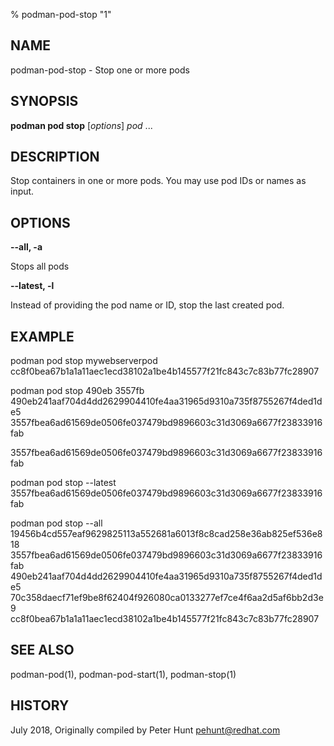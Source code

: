 % podman-pod-stop "1"

## NAME
podman\-pod\-stop - Stop one or more pods

## SYNOPSIS
**podman pod stop** [*options*] *pod* ...

## DESCRIPTION
Stop containers in one or more pods.  You may use pod IDs or names as input.

## OPTIONS

**--all, -a**

Stops all pods

**--latest, -l**

Instead of providing the pod name or ID, stop the last created pod.

## EXAMPLE

podman pod stop mywebserverpod
cc8f0bea67b1a1a11aec1ecd38102a1be4b145577f21fc843c7c83b77fc28907

podman pod stop 490eb 3557fb
490eb241aaf704d4dd2629904410fe4aa31965d9310a735f8755267f4ded1de5
3557fbea6ad61569de0506fe037479bd9896603c31d3069a6677f23833916fab

3557fbea6ad61569de0506fe037479bd9896603c31d3069a6677f23833916fab

podman pod stop --latest
3557fbea6ad61569de0506fe037479bd9896603c31d3069a6677f23833916fab

podman pod stop --all
19456b4cd557eaf9629825113a552681a6013f8c8cad258e36ab825ef536e818
3557fbea6ad61569de0506fe037479bd9896603c31d3069a6677f23833916fab
490eb241aaf704d4dd2629904410fe4aa31965d9310a735f8755267f4ded1de5
70c358daecf71ef9be8f62404f926080ca0133277ef7ce4f6aa2d5af6bb2d3e9
cc8f0bea67b1a1a11aec1ecd38102a1be4b145577f21fc843c7c83b77fc28907

## SEE ALSO
podman-pod(1), podman-pod-start(1), podman-stop(1)

## HISTORY
July 2018, Originally compiled by Peter Hunt <pehunt@redhat.com>

